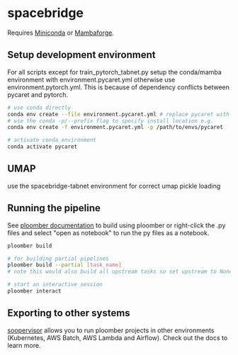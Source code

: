 # spacebridge
Requires [Miniconda](https://docs.conda.io/en/latest/miniconda.html) or [Mambaforge](https://github.com/conda-forge/miniforge#mambaforge).

## Setup development environment

For all scripts except for train_pytorch_tabnet.py setup the conda/mamba environment with environment.pycaret.yml otherwise use environment.pytorch.yml. This is because of dependency conflicts between pycaret and pytorch.

```sh
# use conda directly
conda env create --file environment.pycaret.yml # replace pycaret with pytorch to setup pytorch environment
# use the conda -p/--prefix flag to specify install location e.g.
conda env create -f environment.pycaret.yml -p /path/to/envs/pycaret

# activate conda environment
conda activate pycaret
```

## UMAP

use the spacebridge-tabnet environment for correct umap pickle loading

## Running the pipeline

See [ploomber documentation](https://docs.ploomber.io/en/stable/index.html) to build using ploomber or right-click the .py files and select "open as notebook" to run the py files as a notebook.

```sh
ploomber build

# for building partial pipelines
ploomber build --partial [task_name]
# note this would also build all upstream tasks so set upstream to None in the script if you don't want that

# start an interactive session
ploomber interact
```

## Exporting to other systems

[soopervisor](https://soopervisor.readthedocs.io/) allows you to run ploomber projects in other environments (Kubernetes, AWS Batch, AWS Lambda and Airflow). Check out the docs to learn more.
